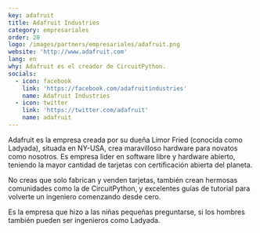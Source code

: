 ```yaml
---
key: adafruit
title: Adafruit Industries
category: empresariales
order: 20
logo: /images/partners/empresariales/adafruit.png
website: 'http://www.adafruit.com'
lang: en
why: Adafruit es el creador de CircuitPython.
socials:
  - icon: facebook
    link: 'https://facebook.com/adafruitindustries'
    name: Adafruit Industries
  - icon: twitter
    link: 'https://twitter.com/adafruit'
    name: adafruit
---
```

Adafruit es la empresa creada por su dueña Limor Fried (conocida como Ladyada), situada en NY-USA, crea maravilloso hardware para novatos como nosotros. Es empresa lider en software libre y hardware abierto, teniendo la mayor cantidad de tarjetas con certificación abierta del planeta.

No creas que solo fabrican y venden tarjetas, también crean hermosas comunidades como la de CircuitPython, y excelentes guías de tutorial para volverte un ingeniero comenzando desde cero. 

Es la empresa que hizo a las niñas pequeñas preguntarse, si los hombres también pueden ser ingenieros como Ladyada.
